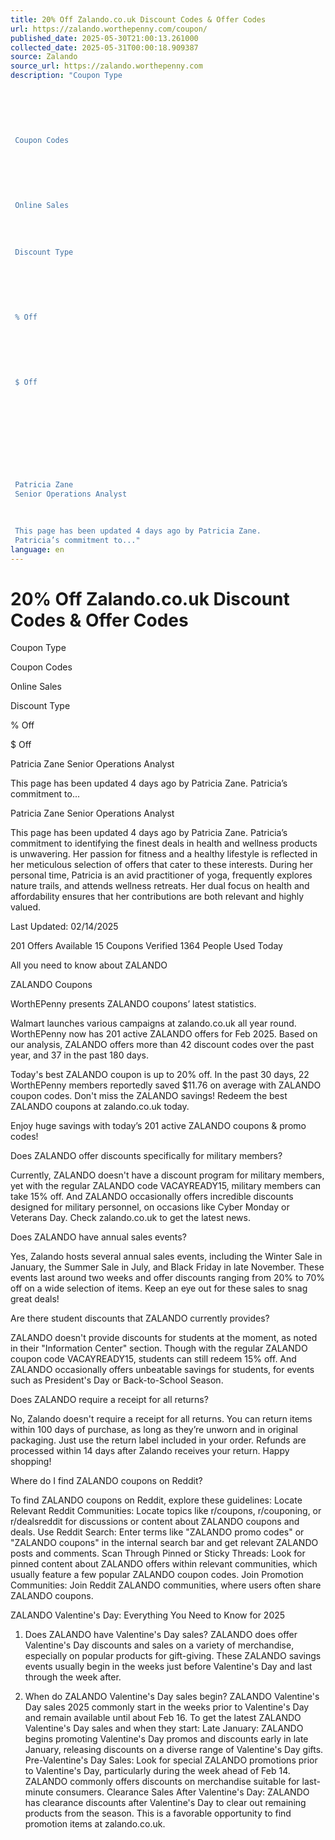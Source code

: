 ```yaml
---
title: 20% Off Zalando.co.uk Discount Codes & Offer Codes
url: https://zalando.worthepenny.com/coupon/
published_date: 2025-05-30T21:00:13.261000
collected_date: 2025-05-31T00:00:18.909387
source: Zalando
source_url: https://zalando.worthepenny.com
description: "Coupon Type 
 
 
 
 
 
 
 Coupon Codes 
 
 
 
 
 
 
 Online Sales 
 
 
 
 
 Discount Type 
 
 
 
 
 
 
 % Off 
 
 
 
 
 
 
 $ Off 
 
 
 
 
 
 
 
 
 
 
 Patricia Zane 
 Senior Operations Analyst 
 
 
 
 This page has been updated 4 days ago by Patricia Zane. 
 Patricia’s commitment to..."
language: en
---
```


# 20% Off Zalando.co.uk Discount Codes & Offer Codes

Coupon Type 
 
 
 
 
 
 
 Coupon Codes 
 
 
 
 
 
 
 Online Sales 
 
 
 
 
 Discount Type 
 
 
 
 
 
 
 % Off 
 
 
 
 
 
 
 $ Off 
 
 
 
 
 
 
 
 
 
 
 Patricia Zane 
 Senior Operations Analyst 
 
 
 
 This page has been updated 4 days ago by Patricia Zane. 
 Patricia’s commitment to...

Patricia Zane 
 Senior Operations Analyst

This page has been updated 4 days ago by Patricia Zane. 
 Patricia’s commitment to identifying the finest deals in health and wellness products is unwavering. Her passion for fitness and a healthy lifestyle is reflected in her meticulous selection of offers that cater to these interests. During her personal time, Patricia is an avid practitioner of yoga, frequently explores nature trails, and attends wellness retreats. Her dual focus on health and affordability ensures that her contributions are both relevant and highly valued.

Last Updated: 02/14/2025 
 
 201 Offers Available 
 15 Coupons Verified 
 1364 People Used Today

All you need to know about ZALANDO 
 
 ZALANDO Coupons 
 
 WorthEPenny presents ZALANDO coupons’ latest statistics.

Walmart launches various campaigns at zalando.co.uk all year round. WorthEPenny now has 201 active ZALANDO offers for Feb 2025. Based on our analysis, ZALANDO offers more than 42 discount codes over the past year, and 37 in the past 180 days.

Today's best ZALANDO coupon is up to 20% off. In the past 30 days, 22 WorthEPenny members reportedly saved $11.76 on average with ZALANDO coupon codes. Don't miss the ZALANDO savings! Redeem the best ZALANDO coupons at zalando.co.uk today.

Enjoy huge savings with today’s 201 active ZALANDO coupons &amp; promo codes!

Does ZALANDO offer discounts specifically for military members? 
 
 Currently, ZALANDO doesn't have a discount program for military members, yet with the regular ZALANDO code VACAYREADY15, military members can take 15% off. And ZALANDO occasionally offers incredible discounts designed for military personnel, on occasions like Cyber Monday or Veterans Day. Check zalando.co.uk to get the latest news.

Does ZALANDO have annual sales events? 
 
 Yes, Zalando hosts several annual sales events, including the Winter Sale in January, the Summer Sale in July, and Black Friday in late November. These events last around two weeks and offer discounts ranging from 20% to 70% off on a wide selection of items. Keep an eye out for these sales to snag great deals!

Are there student discounts that ZALANDO currently provides? 
 
 ZALANDO doesn't provide discounts for students at the moment, as noted in their "Information Center" section. Though with the regular ZALANDO coupon code VACAYREADY15, students can still redeem 15% off. And ZALANDO occasionally offers unbeatable savings for students, for events such as President's Day or Back-to-School Season.

Does ZALANDO require a receipt for all returns? 
 
 No, Zalando doesn't require a receipt for all returns. You can return items within 100 days of purchase, as long as they’re unworn and in original packaging. Just use the return label included in your order. Refunds are processed within 14 days after Zalando receives your return. Happy shopping!

Where do I find ZALANDO coupons on Reddit?

To find ZALANDO coupons on Reddit, explore these guidelines: Locate Relevant Reddit Communities: Locate topics like r/coupons, r/couponing, or r/dealsreddit for discussions or content about ZALANDO coupons and deals. Use Reddit Search: Enter terms like "ZALANDO promo codes" or "ZALANDO coupons" in the internal search bar and get relevant ZALANDO posts and comments. Scan Through Pinned or Sticky Threads: Look for pinned content about ZALANDO offers within relevant communities, which usually feature a few popular ZALANDO coupon codes. Join Promotion Communities: Join Reddit ZALANDO communities, where users often share ZALANDO coupons.

ZALANDO Valentine's Day: Everything You Need to Know for 2025

1. Does ZALANDO have Valentine's Day sales? 
 ZALANDO does offer Valentine's Day discounts and sales on a variety of merchandise, especially on popular products for gift-giving. These ZALANDO savings events usually begin in the weeks just before Valentine's Day and last through the week after.

2. When do ZALANDO Valentine's Day sales begin? 
 ZALANDO Valentine's Day sales 2025 commonly start in the weeks prior to Valentine's Day and remain available until about Feb 16. To get the latest ZALANDO Valentine's Day sales and when they start: Late January: ZALANDO begins promoting Valentine's Day promos and discounts early in late January, releasing discounts on a diverse range of Valentine's Day gifts. Pre-Valentine's Day Sales: Look for special ZALANDO promotions prior to Valentine's Day, particularly during the week ahead of Feb 14. ZALANDO commonly offers discounts on merchandise suitable for last-minute consumers. Clearance Sales After Valentine's Day: ZALANDO has clearance discounts after Valentine's Day to clear out remaining products from the season. This is a favorable opportunity to find promotion items at zalando.co.uk.